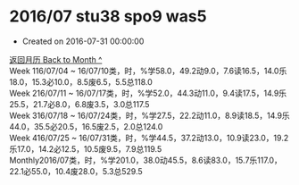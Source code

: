 # 2016/07 stu38 spo9 was5

* Created on 2016-07-31 00:00:00

[返回月历 Back to Month ^](index.md)   
Week 116/07/04 ~ 16/07/10类，时，%学58.0，49.2动9.0，7.6读16.5，14.0乐18.0，15.3必10.0，8.5废6.5，5.5总118.0  
Week 216/07/11 ~ 16/07/17类，时，%学52.0，44.3动11.0，9.4读17.5，14.9乐25.5，21.7必8.0，6.8废3.5，3.0总117.5  
Week 316/07/18 ~ 16/07/24类，时，%学27.5，22.2动11.0，8.9读18.5，14.9乐44.0，35.5必20.5，16.5废2.5，2.0总124.0  
Week 416/07/25 ~ 16/07/31类，时，%学44.5，37.2动13.0，10.9读23.0，19.2乐17.0，14.2必12.5，10.5废9.5，7.9总119.5  
Monthly2016/07类，时，%学201.0，38.0动45.5，8.6读83.0，15.7乐117.0，22.1必55.0，10.4废28.0，5.3总529.5

